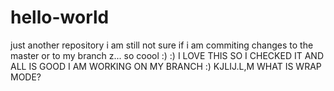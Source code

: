 # hello-world
just another repository
i am still not sure if i am commiting changes to the master or to my branch z... so coool
:) :)
I LOVE THIS
SO I CHECKED IT AND ALL IS GOOD I AM WORKING ON MY BRANCH :) 
KJLIJ.L,M
WHAT IS WRAP MODE?

